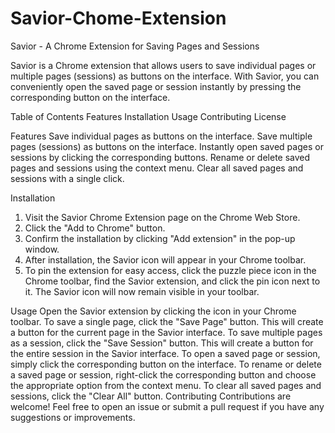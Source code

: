 # Savior-Chome-Extension

Savior - A Chrome Extension for Saving Pages and Sessions

Savior is a Chrome extension that allows users to save individual pages or multiple pages (sessions) as buttons on the interface. With Savior, you can conveniently open the saved page or session instantly by pressing the corresponding button on the interface.

Table of Contents
Features
Installation
Usage
Contributing
License

Features
Save individual pages as buttons on the interface.
Save multiple pages (sessions) as buttons on the interface.
Instantly open saved pages or sessions by clicking the corresponding buttons.
Rename or delete saved pages and sessions using the context menu.
Clear all saved pages and sessions with a single click.

Installation
1. Visit the Savior Chrome Extension page on the Chrome Web Store.
2. Click the "Add to Chrome" button.
3. Confirm the installation by clicking "Add extension" in the pop-up window.
4. After installation, the Savior icon will appear in your Chrome toolbar.
5. To pin the extension for easy access, click the puzzle piece icon in the Chrome toolbar, find the Savior extension, and click the pin icon next to it. The Savior icon will now remain visible in your toolbar.

Usage
Open the Savior extension by clicking the icon in your Chrome toolbar.
To save a single page, click the "Save Page" button. This will create a button for the current page in the Savior interface.
To save multiple pages as a session, click the "Save Session" button. This will create a button for the entire session in the Savior interface.
To open a saved page or session, simply click the corresponding button on the interface.
To rename or delete a saved page or session, right-click the corresponding button and choose the appropriate option from the context menu.
To clear all saved pages and sessions, click the "Clear All" button.
Contributing
Contributions are welcome! Feel free to open an issue or submit a pull request if you have any suggestions or improvements.